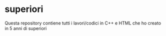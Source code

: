 # superiori
Questa repository contiene tutti i lavori/codici in C++ e HTML che ho creato in 5 anni di superiori
